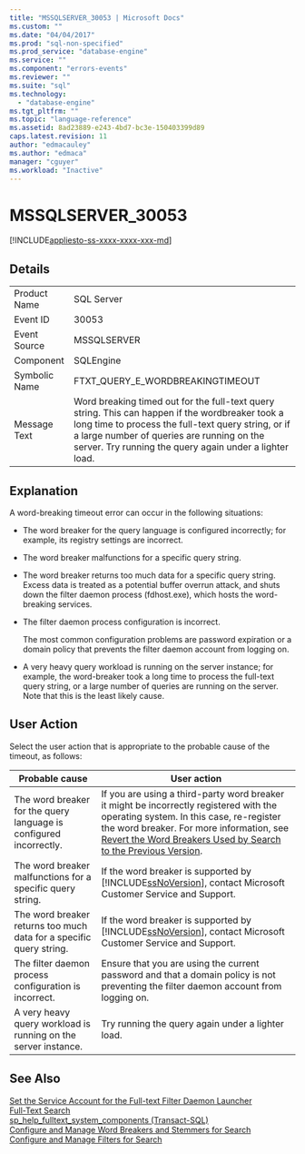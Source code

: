 ```yaml
---
title: "MSSQLSERVER_30053 | Microsoft Docs"
ms.custom: ""
ms.date: "04/04/2017"
ms.prod: "sql-non-specified"
ms.prod_service: "database-engine"
ms.service: ""
ms.component: "errors-events"
ms.reviewer: ""
ms.suite: "sql"
ms.technology: 
  - "database-engine"
ms.tgt_pltfrm: ""
ms.topic: "language-reference"
ms.assetid: 8ad23889-e243-4bd7-bc3e-150403399d89
caps.latest.revision: 11
author: "edmacauley"
ms.author: "edmaca"
manager: "cguyer"
ms.workload: "Inactive"
---
```

# MSSQLSERVER_30053
[!INCLUDE[appliesto-ss-xxxx-xxxx-xxx-md](../../includes/appliesto-ss-xxxx-xxxx-xxx-md.md)]
  
## Details  
  
|||  
|-|-|  
|Product Name|SQL Server|  
|Event ID|30053|  
|Event Source|MSSQLSERVER|  
|Component|SQLEngine|  
|Symbolic Name|FTXT_QUERY_E_WORDBREAKINGTIMEOUT|  
|Message Text|Word breaking timed out for the full-text query string. This can happen if the wordbreaker took a long time to process the full-text query string, or if a large number of queries are running on the server. Try running the query again under a lighter load.|  
  
## Explanation  
A word-breaking timeout error can occur in the following situations:  
  
-   The word breaker for the query language is configured incorrectly; for example, its registry settings are incorrect.  
  
-   The word breaker malfunctions for a specific query string.  
  
-   The word breaker returns too much data for a specific query string. Excess data is treated as a potential buffer overrun attack, and shuts down the filter daemon process (fdhost.exe), which hosts the word-breaking services.  
  
-   The filter daemon process configuration is incorrect.  
  
    The most common configuration problems are password expiration or a domain policy that prevents the filter daemon account from logging on.  
  
-   A very heavy query workload is running on the server instance; for example, the word-breaker took a long time to process the full-text query string, or a large number of queries are running on the server. Note that this is the least likely cause.  
  
## User Action  
Select the user action that is appropriate to the probable cause of the timeout, as follows:  
  
|Probable cause|User action|  
|------------------|---------------|  
|The word breaker for the query language is configured incorrectly.|If you are using a third-party word breaker it might be incorrectly registered with the operating system. In this case, re-register the word breaker. For more information, see [Revert the Word Breakers Used by Search to the Previous Version](~/relational-databases/search/revert-the-word-breakers-used-by-search-to-the-previous-version.md).|  
|The word breaker malfunctions for a specific query string.|If the word breaker is supported by [!INCLUDE[ssNoVersion](../../includes/ssnoversion-md.md)], contact Microsoft Customer Service and Support.|  
|The word breaker returns too much data for a specific query string.|If the word breaker is supported by [!INCLUDE[ssNoVersion](../../includes/ssnoversion-md.md)], contact Microsoft Customer Service and Support.|  
|The filter daemon process configuration is incorrect.|Ensure that you are using the current password and that a domain policy is not preventing the filter daemon account from logging on.|  
|A very heavy query workload is running on the server instance.|Try running the query again under a lighter load.|  
  
## See Also  
[Set the Service Account for the Full-text Filter Daemon Launcher](~/relational-databases/search/set-the-service-account-for-the-full-text-filter-daemon-launcher.md)  
[Full-Text Search](~/relational-databases/search/full-text-search.md)  
[sp_help_fulltext_system_components &#40;Transact-SQL&#41;](~/relational-databases/system-stored-procedures/sp-help-fulltext-system-components-transact-sql.md)  
[Configure and Manage Word Breakers and Stemmers for Search](~/relational-databases/search/configure-and-manage-word-breakers-and-stemmers-for-search.md)  
[Configure and Manage Filters for Search](~/relational-databases/search/configure-and-manage-filters-for-search.md)  
  
